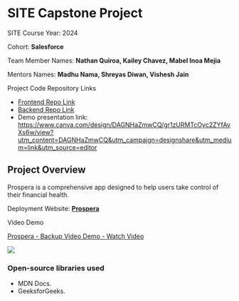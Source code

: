# SITE Capstone Project

SITE Course Year: 2024

Cohort: **Salesforce**

Team Member Names: **Nathan Quiroa, Kailey Chavez, Mabel Inoa Mejia**

Mentors Names: **Madhu Nama, Shreyas Diwan, Vishesh Jain**

Project Code Repository Links

* [Frontend Repo Link](https://github.com/Team-Nathan-Mabel-Kailey/prospera-frontend)
* [Backend Repo Link](https://github.com/Team-Nathan-Mabel-Kailey/prospera-backend)
* Demo presentation link: https://www.canva.com/design/DAGNHaZmwCQ/gr1zURMTcOyc2ZYfAvXs6w/view?utm_content=DAGNHaZmwCQ&utm_campaign=designshare&utm_medium=link&utm_source=editor

## Project Overview

Prospera is a comprehensive app designed to help users take control of their financial health. 

Deployment Website: **[Prospera](https://prospera-frontend.onrender.com)**

Video Demo
<div>
    <a href="https://www.loom.com/share/733ec5fe84444d5d83f8f81ba48de5ce">
      <p>Prospera - Backup Video Demo - Watch Video</p>
    </a>
    <a href="https://www.loom.com/share/733ec5fe84444d5d83f8f81ba48de5ce">
      <img style="max-width:300px;" src="https://cdn.loom.com/sessions/thumbnails/733ec5fe84444d5d83f8f81ba48de5ce-dc936b3762a98f59-full-play.gif">
    </a>
  </div>
  

### Open-source libraries used

- MDN Docs.
- GeeksforGeeks.
